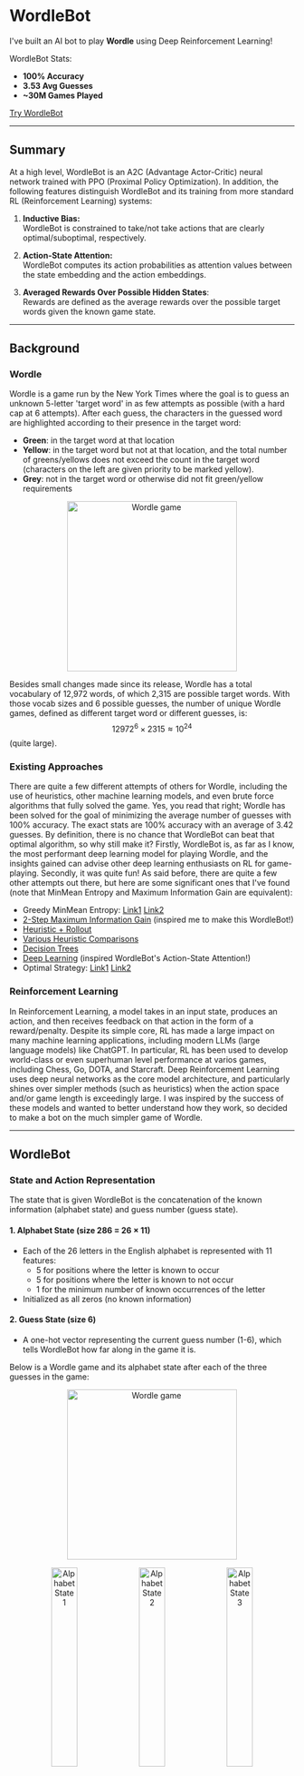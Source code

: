 # WordleBot

I've built an AI bot to play **Wordle** using Deep Reinforcement Learning! 

WordleBot Stats:  
- **100% Accuracy**  
- **3.53 Avg Guesses**  
- **~30M Games Played**

[Try WordleBot](https://huggingface.co/spaces/RylieWeaver/WordleBot)  

---

## Summary

At a high level, WordleBot is an A2C (Advantage Actor-Critic) neural network trained with PPO (Proximal Policy Optimization). In addition, the following features distinguish WordleBot and its training from more standard RL (Reinforcement Learning) systems:

1. **Inductive Bias:**  
   WordleBot is constrained to take/not take actions that are clearly optimal/suboptimal, respectively.

2. **Action-State Attention:**  
   WordleBot computes its action probabilities as attention values between the state embedding and the action embeddings.  

3. **Averaged Rewards Over Possible Hidden States**:  
   Rewards are defined as the average rewards over the possible target words given the known game state.  

---

## Background

### Wordle

Wordle is a game run by the New York Times where the goal is to guess an unknown 5-letter 'target word' in as few attempts as possible (with a hard cap at 6 attempts). After each guess, the characters in the guessed word are highlighted according to their presence in the target word:
- **Green**: in the target word at that location
- **Yellow**: in the target word but not at that location, and the total number of greens/yellows does not exceed the count in the target word (characters on the left are given priority to be marked yellow).
- **Grey**: not in the target word or otherwise did not fit green/yellow requirements

<p align="center">
  <img src="images/game_peril.png" alt="Wordle game" width="300"/>
</p>

Besides small changes made since its release, Wordle has a total vocabulary of 12,972 words, of which 2,315 are possible target words. With those vocab sizes and 6 possible guesses, the number of unique Wordle games, defined as different target word or different guesses, is:
$$12972^6 \times 2315 \approx 10^{24}$$
(quite large).  

### Existing Approaches

There are quite a few different attempts of others for Wordle, including the use of heuristics, other machine learning models, and even brute force algorithms that fully solved the game. Yes, you read that right; Wordle has been solved for the goal of minimizing the average number of guesses with 100% accuracy. The exact stats are 100% accuracy with an average of 3.42 guesses. By definition, there is no chance that WordleBot can beat that optimal algorithm, so why still make it? Firstly, WordleBot is, as far as I know, the most performant deep learning model for playing Wordle, and the insights gained can advise other deep learning enthusiasts on RL for game-playing. Secondly, it was quite fun! As said before, there are quite a few other attempts out there, but here are some significant ones that I've found (note that MinMean Entropy and Maximum Information Gain are equivalent): 
- Greedy MinMean Entropy: [Link1](https://jluebeck.github.io/posts/WordleSolver) [Link2](https://nhsjs.com/wp-content/uploads/2024/04/Using-Information-Theory-to-Play-Wordle-as-Optimally-as-Possible.pdf)  
- [2-Step Maximum Information Gain](https://www.youtube.com/watch?v=v68zYyaEmEA) (inspired me to make this WordleBot!)  
- [Heuristic + Rollout](https://arxiv.org/pdf/2211.10298)  
- [Various Heuristic Comparisons](https://arxiv.org/pdf/2408.11730)  
- [Decision Trees](https://jonathanolson.net/experiments/optimal-wordle-solutions)  
- [Deep Learning](https://andrewkho.github.io/wordle-solver/) (inspired WordleBot's Action-State Attention!)  
- Optimal Strategy: [Link1](https://auction-upload-files.s3.amazonaws.com/Wordle_Paper_Final.pdf) [Link2](https://sonorouschocolate.com/notes/index.php/)  

### Reinforcement Learning

In Reinforcement Learning, a model takes in an input state, produces an action, and then receives feedback on that action in the form of a reward/penalty. Despite its simple core, RL has made a large impact on many machine learning applications, including modern LLMs (large language models) like ChatGPT. In particular, RL has been used to develop world-class or even superhuman level performance at varios games, including Chess, Go, DOTA, and Starcraft. Deep Reinforcement Learning uses deep neural networks as the core model architecture, and particularly shines over simpler methods (such as heuristics) when the action space and/or game length is exceedingly large. I was inspired by the success of these models and wanted to better understand how they work, so decided to make a bot on the much simpler game of Wordle.  

---

## WordleBot

### State and Action Representation

The state that is given WordleBot is the concatenation of the known information (alphabet state) and guess number (guess state). 
#### 1. Alphabet State (size 286 = 26 × 11)  
- Each of the 26 letters in the English alphabet is represented with 11 features:  
  - 5 for positions where the letter is known to occur  
  - 5 for positions where the letter is known to not occur  
  - 1 for the minimum number of known occurrences of the letter
- Initialized as all zeros (no known information)  

#### 2. Guess State (size 6)  
- A one-hot vector representing the current guess number (1-6), which tells WordleBot how far along in the game it is.

Below is a Wordle game and its alphabet state after each of the three guesses in the game:

<p align="center">
  <img src="images/game_peril.png" alt="Wordle game" width="300"/>
</p>

<p align="center">
  <img src="images/peril_state1.png" alt="Alphabet State 1" width="30%"/>
  <img src="images/peril_state2.png" alt="Alphabet State 2" width="30%"/>
  <img src="images/peril_state3.png" alt="Alphabet State 3" width="30%"/>
</p>
 
#### 3. Action (size 130 = 26 × 5)  
- Each action corresponds to a guessing a 5-letter word.  
- The concatenation of five one-hot vectors, one for each position (26 possible letters × 5 positions).  

Note that many people would encode 15 features per letter (5 positions x 3 colors: green, yellow, grey). However, this state representation has significant crossover information that I would rather have compressed. A couple examples are:  
- Grey implies "letter nowhere," regardless of the location it's observed  
- Both yellow and grey at a location imply "letter not here"  
- Green implies both "letter here" and "all other letters not here"  

This 11-feature representation compresses the state size while keeping all the same information.  

### Inductive Bias  

Some actions in Wordle are clearly optimal or suboptimal given the current state, which can be succinctly stated as rules on the action space (a.k.a inductive biases). WordleBot is constrained in its training and evaluation to follow three inductive biases in its training and evaluation:  
- **No repeats:** Never guess the same word twice.  
- **Single target word:** If there is only one possible target word, guess that word.  
- **Final guess:** If on the last guess, choose from the remaining possible target words.  

However, if we only constrain the action space with no other changes, the model does not get to experience the negative impacts of those choosing suboptimal actions, depriving it of a valuable gradient signal. To address this, we add a KL-divergence loss term (called KL-Guide loss) between the model's raw policy and the constrained policy (a masked, clamped, and renormalized version of the raw policy). This ensures WordleBot’s parameters still receive a learning signal aligned with the inductive biases that we have chosen. In fact, this learning signal is especially rich because it can give feedback on many output probabilites at once, as opposed to experiential learning that only gives feedback on the chosen action. For example, if there is only one possible target word, the KL-Guide loss gives a gradient signal to ALL 12972 probabilities (namely increase 1 probability and decrease the 12971 others).  

$$
\mathcal{L}_{\text{KL-Guide}}
= D_{\text{KL}}\!\left(\pi_{\theta} \;\|\; \pi_{\theta, \text{constraints}}\right)
$$


### Action-State Attention

WordleBot computes its probability distribution as:  

$$
P = \text{softmax}_T \!\left( \frac{\phi_1(A) \, \phi_2(S)}{\sqrt{d}} \right)
$$

Where:
- $A$ are the action representations  
- $S$ is the action representation  
- $d$ is the embedding dimension  
- $T$ is the temperature parameter  

Note that when $T = 1$, this is exactly the standard formula for attention weights in Transformers.  

By utilizing embeddings of the state AND actions, rather than just the state, WordleBot is able to transfer information between different actions. For example, if 'FIGHT' is a good guess, then 'MIGHT' probably is too, and embedding the actions allows us to use that via shared weights. Most RL systems do not do this, instead just embedding the state and projecting to an output dimension the size of the action space. As mentioned in the related existing approaches, [Andrew Ho](https://andrewkho.github.io/wordle-solver/) used a similar mechanism for his deep learning Wordle agent, however that model used a direct dot product without dividing by the square root of the dimensionality.


### Reward Function

For any given state, there is a set of $$ \text{M} \subseteq \text{V} $$ possible target words where V is the total vocabulary of 2315. WordleBot is given the average reward over **m** possible target words sampled from M, where **m** is a hyperparameter:

$$
R = \frac{1}{m} \sum_{i=1}^{m} R_{i}^{\text{baseline}} .
$$

This reduces reward variance, increasing the reward for good guesses (even if not well-fit to the actual target word) and decreasing the reward for lucky guesses.  

**Baseline Reward**  
For each target word, the baseline reward is defined as the sum of two components:
- **Normalized Information Gain:** entropy reduction of the vocabulary, scaled to [0, 1]   
- **Correct word bonus:** $+0.1$ if the correct target word is guessed



[WordleBot GitHub Repo](https://github.com/RylieWeaver/WordleBot)  

My Contacts: [LinkedIn](https://www.linkedin.com/in/rylie-weaver/) | rylieweaver9@gmail.com | [GitHub](https://github.com/RylieWeaver)






